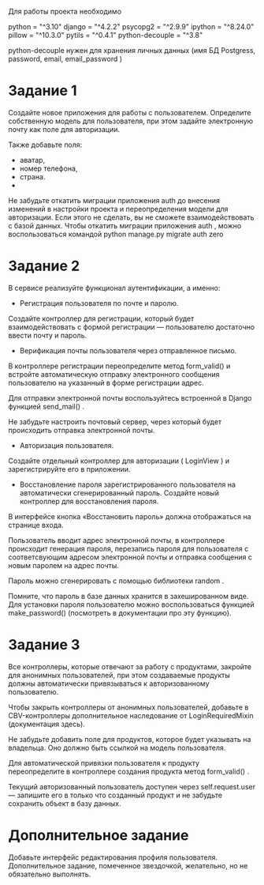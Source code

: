 Для работы проекта необходимо

python = "^3.10"
django = "^4.2.2"
psycopg2 = "^2.9.9"
ipython = "^8.24.0"
pillow = "^10.3.0"
pytils = "^0.4.1"
python-decouple = "^3.8"

python-decouple нужен для хранения личных данных 
(имя БД Postgress, 
password,
email,
email_password
)


# Задание 1
Создайте новое приложения для работы с пользователем. Определите собственную модель для пользователя, при этом задайте электронную почту как поле для авторизации.

Также добавьте поля:

- аватар,
- номер телефона,
- страна.
- 
Не забудьте откатить миграции приложения 
auth
 до внесения изменений в настройки проекта и переопределения модели для авторизации. Если этого не сделать, вы не сможете взаимодействовать с базой данных. Чтобы откатить миграции приложения 
auth
, можно воспользоваться командой 
python manage.py migrate auth zero

# Задание 2
В сервисе реализуйте функционал аутентификации, а именно:

- Регистрация пользователя по почте и паролю.

Создайте контроллер для регистрации, который будет взаимодействовать с формой регистрации — пользователю достаточно ввести почту и пароль.

- Верификация почты пользователя через отправленное письмо.

В контроллере регистрации переопределите метод 
form_valid()
 и встройте автоматическую отправку электронного сообщения пользователю на указанный в форме регистрации адрес.

Для отправки электронной почты воспользуйтесь встроенной в Django функцией 
send_mail()
.

Не забудьте настроить почтовый сервер, через который будет происходить отправка электронной почты.


- Авторизация пользователя.

Создайте отдельный контроллер для авторизации (
LoginView
) и зарегистрируйте его в приложении.

- Восстановление пароля зарегистрированного пользователя на автоматически сгенерированный пароль.
Создайте новый контроллер для восстановления пароля.

В интерфейсе кнопка «Восстановить пароль» должна отображаться на странице входа.

Пользователь вводит адрес электронной почты, в контроллере происходит генерация пароля, перезапись пароля для пользователя с соответсвующим адресом электронной почты и отправка сообщения с новым паролем на адрес почты.

Пароль можно сгенерировать с помощью библиотеки 
random
.

Помните, что пароль в базе данных хранится в захешированном виде. Для установки пароля пользователю можно воспользоваться функцией 
make_password()
 (посмотреть в документации про эту функцию).

# Задание 3
Все контроллеры, которые отвечают за работу с продуктами, закройте для анонимных пользователей, при этом создаваемые продукты должны автоматически привязываться к авторизованному пользователю.

Чтобы закрыть контроллеры от анонимных пользователей, добавьте в CBV-контроллеры дополнительное наследование от 
LoginRequiredMixin
 (документация здесь).

Не забудьте добавить поле для продуктов, которое будет указывать на владельца. Оно должно быть ссылкой на модель пользователя.

Для автоматической привязки пользователя к продукту переопределите в контроллере создания продукта метод 
form_valid()
.

Текущий авторизованный пользователь доступен через 
self.request.user
 — запишите его в только что созданный продукт и не забудьте сохранить объект в базу данных.

 
# Дополнительное задание
Добавьте интерфейс редактирования профиля пользователя.
Дополнительное задание, помеченное звездочкой, желательно, но не обязательно выполнять.